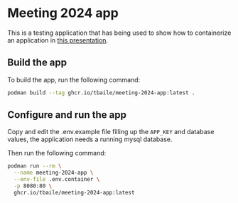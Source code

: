 # Meeting 2024 app

This is a testing application that has being used to show how to containerize an application in [this presentation](https://github.com/Tbaile/meeting-2024).

## Build the app

To build the app, run the following command:

```bash
podman build --tag ghcr.io/tbaile/meeting-2024-app:latest .
```

## Configure and run the app

Copy and edit the .env.example file filling up the `APP_KEY` and database values, the application needs a running mysql database.

Then run the following command:

```bash
podman run --rm \
  --name meeting-2024-app \
  --env-file .env.container \
  -p 8080:80 \
  ghcr.io/tbaile/meeting-2024-app:latest
```

